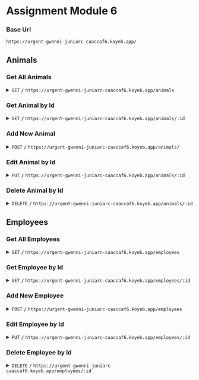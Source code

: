 # Assignment Module 6

### Base Url
```
https://urgent-gwenni-juniarc-caaccaf6.koyeb.app/
```

## Animals

### Get All Animals

<details>
 <summary><code>GET</code> <code><b>/</b></code> <code>https://urgent-gwenni-juniarc-caaccaf6.koyeb.app/animals</code></summary>

##### Responses

```
[
    {
        "age": 1,
        "gender": "Female",
        "id": 1,
        "name": "Onyet",
        "special_req": "None",
        "species": "Cat"
    }
]
```
</details>

### Get Animal by Id

<details>
 <summary><code>GET</code> <code><b>/</b></code> <code>https://urgent-gwenni-juniarc-caaccaf6.koyeb.app/animals/:id</code></summary>

##### Parameters

id (Number)

##### Responses

```
{
    "age": 1,
    "gender": "Female",
    "id": 1,
    "name": "Onyet",
    "special_req": "None",
    "species": "Cat"
}
```
</details>

### Add New Animal

<details>
 <summary><code>POST</code> <code><b>/</b></code> <code>https://urgent-gwenni-juniarc-caaccaf6.koyeb.app/animals/</code></summary>


##### Body

```
{
    "age": 1,
    "gender": "Female",
    "name": "Unta",
    "special_req": "None",
    "species": "Cat"
}
```

##### Responses

```
{
    "message": "Success add new animal"
}
```
</details>

### Edit Animal by Id

<details>
 <summary><code>PUT</code> <code><b>/</b></code> <code>https://urgent-gwenni-juniarc-caaccaf6.koyeb.app/animals/:id</code></summary>


##### Parameter

id (number)

##### Body

```
{
	"name": "Ujang",
    "species": "Dog",
    "age": 2,
    "gender": "Male",
    "special_req": ""
}
```

##### Responses

```
{
    "age": 2,
    "gender": "Male",
    "id": 1,
    "name": "Ujang",
    "special_req": "None",
    "species": "Dog"
}
```
</details>

### Delete Animal by Id

<details>
 <summary><code>DELETE</code> <code><b>/</b></code> <code>https://urgent-gwenni-juniarc-caaccaf6.koyeb.app/animals/:id</code></summary>


##### Parameter

id (number)

##### Responses

```
{
    "message": "Success delete animal"
}
```
</details>


## Employees

### Get All Employees

<details>
 <summary><code>GET</code> <code><b>/</b></code> <code>https://urgent-gwenni-juniarc-caaccaf6.koyeb.app/employees</code></summary>

##### Responses

```
[
    {
        "end_schedule": "31-10-2024 14:30:00",
        "id": 1,
        "name": "Mahmud",
        "role": "Zookeper",
        "start_schedule": "30-10-2024 14:30:00"
    },
    {
        "end_schedule": "31-10-2024 14:30:00",
        "id": 2,
        "name": "Halim",
        "role": "Casheer",
        "start_schedule": "30-10-2024 14:30:00"
    }
]
```
</details>

### Get Employee by Id

<details>
 <summary><code>GET</code> <code><b>/</b></code> <code>https://urgent-gwenni-juniarc-caaccaf6.koyeb.app/employees/:id</code></summary>

##### Parameters

id (Number)

##### Responses

```
{
    "end_schedule": "31-10-2024 14:30:00",
    "id": 1,
    "name": "Mahmud",
    "role": "Zookeper",
    "start_schedule": "30-10-2024 14:30:00"
}
```
</details>


### Add New Employee

<details>
 <summary><code>POST</code> <code><b>/</b></code> <code>https://urgent-gwenni-juniarc-caaccaf6.koyeb.app/employees</code></summary>


##### Body

```
{
    "end_schedule": "31-10-2024 14:30:00",
    "name": "Halim",
    "role": "Casheer",
    "start_schedule": "30-10-2024 14:30:00"
}
```

##### Responses

```
{
    "message": "Success add new employee"
}
```
</details>

### Edit Employee by Id

<details>
 <summary><code>PUT</code> <code><b>/</b></code> <code>https://urgent-gwenni-juniarc-caaccaf6.koyeb.app/employees/:id</code></summary>


##### Parameter

id (number)

##### Body

```
{
    "end_schedule": "31-10-2024 14:30:00",
    "name": "Ayat",
    "role": "Casheer",
    "start_schedule": "30-10-2024 14:30:00"
}
```

##### Responses

```
{
    "end_schedule": "31-10-2024 14:30:00",
    "id": 1,
    "name": "Ayat",
    "role": "Casheer",
    "start_schedule": "30-10-2024 14:30:00"
}
```
</details>


### Delete Employee by Id

<details>
 <summary><code>DELETE</code> <code><b>/</b></code> <code>https://urgent-gwenni-juniarc-caaccaf6.koyeb.app/employees/:id</code></summary>


##### Parameter

id (number)

##### Responses

```
{
    "message": "Success delete employee"
}
```
</details>